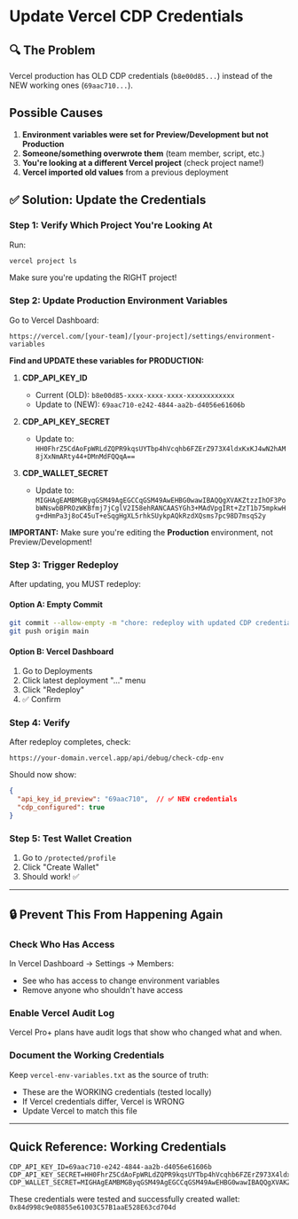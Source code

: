 # Update Vercel CDP Credentials

## 🔍 The Problem

Vercel production has OLD CDP credentials (`b8e00d85...`) instead of the NEW working ones (`69aac710...`).

## Possible Causes

1. **Environment variables were set for Preview/Development but not Production**
2. **Someone/something overwrote them** (team member, script, etc.)
3. **You're looking at a different Vercel project** (check project name!)
4. **Vercel imported old values** from a previous deployment

## ✅ Solution: Update the Credentials

### Step 1: Verify Which Project You're Looking At

Run:
```bash
vercel project ls
```

Make sure you're updating the RIGHT project!

### Step 2: Update Production Environment Variables

Go to Vercel Dashboard:
```
https://vercel.com/[your-team]/[your-project]/settings/environment-variables
```

**Find and UPDATE these variables for PRODUCTION:**

1. **CDP_API_KEY_ID**
   - Current (OLD): `b8e00d85-xxxx-xxxx-xxxx-xxxxxxxxxxxx`
   - Update to (NEW): `69aac710-e242-4844-aa2b-d4056e61606b`

2. **CDP_API_KEY_SECRET**
   - Update to: `HH0FhrZ5CdAoFpWRLdZQPR9kqsUYTbp4hVcqhb6FZErZ973X4ldxKxKJ4wN2hAM8jXxNmARty44+DMnMdFQQqA==`

3. **CDP_WALLET_SECRET**
   - Update to: `MIGHAgEAMBMGByqGSM49AgEGCCqGSM49AwEHBG0wawIBAQQgXVAKZtzzIhOF3PobWNswbBPROzWKBfmj7jCglV2I58ehRANCAASYGh3+MAdVpgIRt+ZzT1b75mpkwHg+dHmPa3j8oC45uT+eSqgHgXL5rhkSUykpAQkRzdXQsms7pc98D7msqS2y`

**IMPORTANT:** Make sure you're editing the **Production** environment, not Preview/Development!

### Step 3: Trigger Redeploy

After updating, you MUST redeploy:

#### Option A: Empty Commit
```bash
git commit --allow-empty -m "chore: redeploy with updated CDP credentials"
git push origin main
```

#### Option B: Vercel Dashboard
1. Go to Deployments
2. Click latest deployment "..." menu
3. Click "Redeploy"
4. ✅ Confirm

### Step 4: Verify

After redeploy completes, check:
```
https://your-domain.vercel.app/api/debug/check-cdp-env
```

Should now show:
```json
{
  "api_key_id_preview": "69aac710",  // ✅ NEW credentials
  "cdp_configured": true
}
```

### Step 5: Test Wallet Creation

1. Go to `/protected/profile`
2. Click "Create Wallet"
3. Should work! ✅

---

## 🔒 Prevent This From Happening Again

### Check Who Has Access

In Vercel Dashboard → Settings → Members:
- See who has access to change environment variables
- Remove anyone who shouldn't have access

### Enable Vercel Audit Log

Vercel Pro+ plans have audit logs that show who changed what and when.

### Document the Working Credentials

Keep `vercel-env-variables.txt` as the source of truth:
- These are the WORKING credentials (tested locally)
- If Vercel credentials differ, Vercel is WRONG
- Update Vercel to match this file

---

## Quick Reference: Working Credentials

```
CDP_API_KEY_ID=69aac710-e242-4844-aa2b-d4056e61606b
CDP_API_KEY_SECRET=HH0FhrZ5CdAoFpWRLdZQPR9kqsUYTbp4hVcqhb6FZErZ973X4ldxKxKJ4wN2hAM8jXxNmARty44+DMnMdFQQqA==
CDP_WALLET_SECRET=MIGHAgEAMBMGByqGSM49AgEGCCqGSM49AwEHBG0wawIBAQQgXVAKZtzzIhOF3PobWNswbBPROzWKBfmj7jCglV2I58ehRANCAASYGh3+MAdVpgIRt+ZzT1b75mpkwHg+dHmPa3j8oC45uT+eSqgHgXL5rhkSUykpAQkRzdXQsms7pc98D7msqS2y
```

These credentials were tested and successfully created wallet: `0x84d998c9e08855e61003C57B1aaE528E63cd704d`


